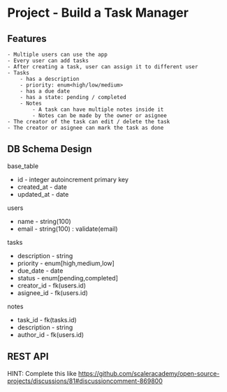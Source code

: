 # Project - Build a Task Manager

## Features
	- Multiple users can use the app 
	- Every user can add tasks 
	- After creating a task, user can assign it to different user 
	- Tasks
		- has a description
		- priority: enum<high/low/medium>
		- has a due date
		- has a state: pending / completed 
		- Notes
			- A task can have multiple notes inside it
			- Notes can be made by the owner or asignee 
	- The creator of the task can edit / delete the task 
	- The creator or asignee can mark the task as done 


## DB Schema Design

base_table
- id  - 			integer autoincrement primary key
- created_at - 	date
- updated_at -	date
	

users
- name - string(100)
- email - string(100) : validate(email)

tasks
- description - string
- priority - enum[high,medium,low]
- due_date - date
- status   - enum[pending,completed]
- creator_id  - fk(users.id)
- asignee_id	- fk(users.id)

notes 
- task_id		- fk(tasks.id)
- description - string 
- author_id	- fk(users.id)

## REST API

HINT: Complete this like https://github.com/scaleracademy/open-source-projects/discussions/81#discussioncomment-869800 






